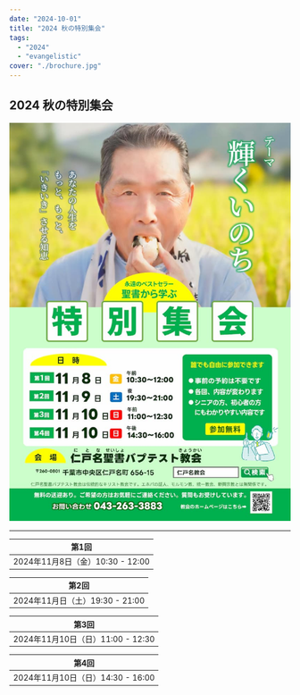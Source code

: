 ```yaml
---
date: "2024-10-01"
title: "2024 秋の特別集会"
tags:
  - "2024"
  - "evangelistic"
cover: "./brochure.jpg"
---
```


## 2024 秋の特別集会

![](./brochure.jpg)

---

| 第1回 |
| ------------------------------- |
| 2024年11月8日（金）10:30 - 12:00 |

| 第2回 |
| ------------------------------- |
| 2024年11月日（土）19:30 - 21:00 |

| 第3回 |
| ------------------------------- |
| 2024年11月10日（日）11:00 - 12:30 |

| 第4回 |
| ------------------------------- |
| 2024年11月10日（日）14:30 - 16:00 |

